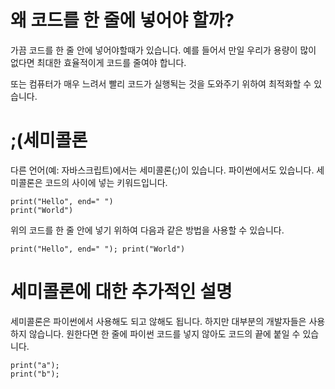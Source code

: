 # 왜 코드를 한 줄에 넣어야 할까?
가끔 코드를 한 줄 안에 넣어야할때가 있습니다. 예를 들어서 만일 우리가 용량이 많이 없다면 최대한 효율적이게 코드를 줄여야 합니다.

또는 컴퓨터가 매우 느려서 빨리 코드가 실행됙는 것을 도와주기 위하여 최적화할 수 있습니다.

# ;(세미콜론
다른 언어(예: 자바스크립트)에서는 세미콜론(;)이 있습니다. 파이썬에서도 있습니다. 세미콜론은 코드의 사이에 넣는 키워드입니다.

```
print("Hello", end=" ")
print("World")
```

위의 코드를 한 줄 안에 넣기 위하여 다음과 같은 방법을 사용할 수 있습니다.

```
print("Hello", end=" "); print("World")
```

# 세미콜론에 대한 추가적인 설명
세미콜론은 파이썬에서 사용해도 되고 않해도 됩니다. 하지만 대부분의 개발자들은 사용하지 않습니다. 원한다면 한 줄에 파이썬 코드를 넣지 않아도 코드의 끝에 붙일 수 있습니다.

```
print("a");
print("b");
```
